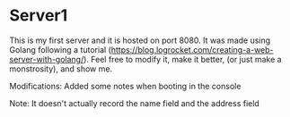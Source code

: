 # Server1
This is my first server and it is hosted on port 8080. It was made using Golang following a tutorial (https://blog.logrocket.com/creating-a-web-server-with-golang/). Feel free to modify it, make it better, (or just make a monstrosity), and show me. 

Modifications:
  Added some notes when booting in the console

Note: It doesn't actually record the name field and the address field
